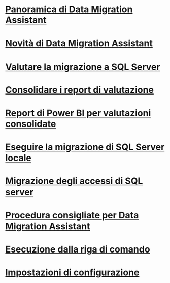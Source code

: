 # [Panoramica di Data Migration Assistant](dma-overview.md)

# [Novità di Data Migration Assistant](dma-whatsnew.md)
# [Valutare la migrazione a SQL Server](dma-assesssqlonprem.md)
# [Consolidare i report di valutazione](dma-consolidatereports.md)
# [Report di Power BI per valutazioni consolidate](dma-powerbiassesreport.md)
# [Eseguire la migrazione di SQL Server locale](dma-migrateonpremsql.md)
# [Migrazione degli accessi di SQL server](dma-migrateserverlogins.md)
# [Procedura consigliate per Data Migration Assistant](dma-bestpractices.md)
# [Esecuzione dalla riga di comando](dma-commandline.md)
# [Impostazioni di configurazione](dma-configurationsettings.md)


